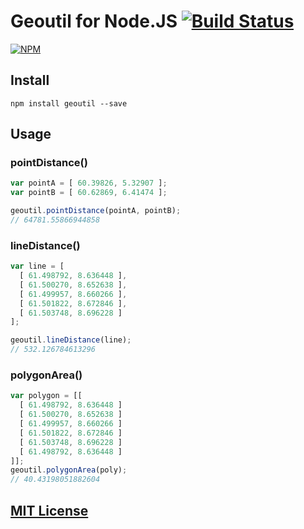 Geoutil for Node.JS [![Build Status](https://drone.io/github.com/Turistforeningen/node-geoutil/status.png)](https://drone.io/github.com/Turistforeningen/node-geoutil/latest)
===================

[![NPM](https://nodei.co/npm/geoutil.png?downloads=true)](https://www.npmjs.com/package/geoutil)

## Install

```
npm install geoutil --save
```

## Usage

### pointDistance()

```javascript
var pointA = [ 60.39826, 5.32907 ];
var pointB = [ 60.62869, 6.41474 ];

geoutil.pointDistance(pointA, pointB);
// 64781.55866944858
```

### lineDistance()

```javascript
var line = [
  [ 61.498792, 8.636448 ],
  [ 61.500270, 8.652638 ],
  [ 61.499957, 8.660266 ],
  [ 61.501822, 8.672846 ],
  [ 61.503748, 8.696228 ]
];

geoutil.lineDistance(line);
// 532.126784613296
```

### polygonArea()

```javascript
var polygon = [[
  [ 61.498792, 8.636448 ]
  [ 61.500270, 8.652638 ]
  [ 61.499957, 8.660266 ]
  [ 61.501822, 8.672846 ]
  [ 61.503748, 8.696228 ]
  [ 61.498792, 8.636448 ]
]];
geoutil.polygonArea(poly);
// 40.43198051882604
```

## [MIT License](https://raw.githubusercontent.com/Turistforeningen/node-geoutil/master/LICENSE)

